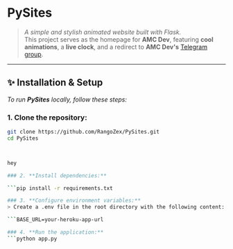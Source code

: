 # **PySites**

> _A simple and stylish animated website built with Flask._  
> This project serves as the homepage for **AMC Dev**, featuring **cool animations**, a **live clock**, and a redirect to **AMC Dev's** [Telegram group](https://t.me/amcdevs).

---

## **✨ Installation & Setup**

_To run **PySites** locally, follow these steps:_

### 1. **Clone the repository:**

```bash
git clone https://github.com/RangoZex/PySites.git
cd PySites



hey

### 2. **Install dependencies:**

```pip install -r requirements.txt

### 3. **Configure environment variables:**
> Create a .env file in the root directory with the following content:

```BASE_URL=your-heroku-app-url

### 4. **Run the application:**
```python app.py
